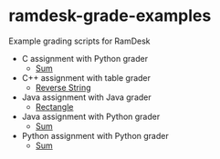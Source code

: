 # ramdesk-grade-examples
Example grading scripts for RamDesk

* C assignment with Python grader
    * [Sum](c_assignment_python_grader/sum/README.md)
* C++ assignment with table grader
    * [Reverse String](c++_assignment_table_grader/reverse_string/README.md)
* Java assignment with Java grader
    * [Rectangle](java_assignment_java_grader/rectangle/README.md)
* Java assignment with Python grader
    * [Sum](java_assignment_python_grader/sum/README.md)
* Python assignment with Python grader
    * [Sum](python_assignment_python_grader/sum/README.md)
